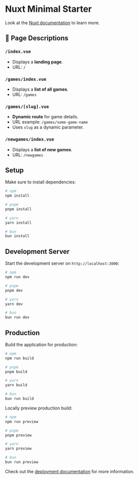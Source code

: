 # Nuxt Minimal Starter

Look at the [Nuxt documentation](https://nuxt.com/docs/getting-started/introduction) to learn more.

## 📌 Page Descriptions

### **`/index.vue`**  
- Displays a **landing page**.  
- URL: `/`

### **`/games/index.vue`**  
- Displays a **list of all games**.  
- URL: `/games`

### **`/games/[slug].vue`**  
- **Dynamic route** for game details.  
- URL example: `/games/some-game-name`  
- Uses `slug` as a dynamic parameter.

### **`/newgames/index.vue`**  
- Displays a **list of new games**.  
- URL: `/newgames`

## Setup

Make sure to install dependencies:

```bash
# npm
npm install

# pnpm
pnpm install

# yarn
yarn install

# bun
bun install
```

## Development Server

Start the development server on `http://localhost:3000`:

```bash
# npm
npm run dev

# pnpm
pnpm dev

# yarn
yarn dev

# bun
bun run dev
```

## Production

Build the application for production:

```bash
# npm
npm run build

# pnpm
pnpm build

# yarn
yarn build

# bun
bun run build
```

Locally preview production build:

```bash
# npm
npm run preview

# pnpm
pnpm preview

# yarn
yarn preview

# bun
bun run preview
```

Check out the [deployment documentation](https://nuxt.com/docs/getting-started/deployment) for more information.
